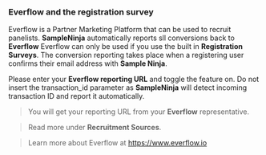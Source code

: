 ### Everflow and the registration survey

Everflow is a Partner Marketing Platform that can be used to recruit panelists. **SampleNinja** automatically reports sll conversions back to **Everflow** Everflow can only be used if you use the built in **Registration Surveys**. The conversion reporting takes place when a registering user confirms their email address with **Sample Ninja**.

Please enter your **Everflow reporting URL** and toggle the feature on. Do not insert the transaction_id parameter as **SampleNinja** will detect incoming transaction ID and report it automatically.

> You will get your reporting URL from your **Everflow** representative.

> Read more under **Recruitment Sources**.

> Learn more about Everflow at https://www.everflow.io
